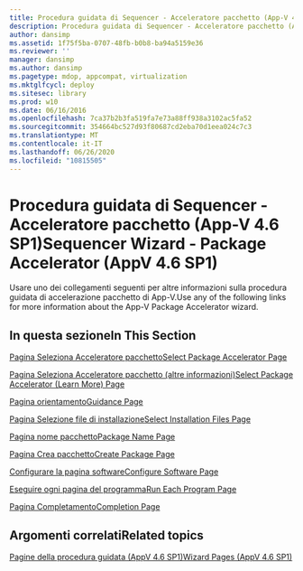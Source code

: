 ```yaml
---
title: Procedura guidata di Sequencer - Acceleratore pacchetto (App-V 4.6 SP1)
description: Procedura guidata di Sequencer - Acceleratore pacchetto (App-V 4.6 SP1)
author: dansimp
ms.assetid: 1f75f5ba-0707-48fb-b0b8-ba94a5159e36
ms.reviewer: ''
manager: dansimp
ms.author: dansimp
ms.pagetype: mdop, appcompat, virtualization
ms.mktglfcycl: deploy
ms.sitesec: library
ms.prod: w10
ms.date: 06/16/2016
ms.openlocfilehash: 7ca37b2b3fa519fa7e73a88ff938a3102ac5fa52
ms.sourcegitcommit: 354664bc527d93f80687cd2eba70d1eea024c7c3
ms.translationtype: MT
ms.contentlocale: it-IT
ms.lasthandoff: 06/26/2020
ms.locfileid: "10815505"
---
```

# <span data-ttu-id="bd146-103">Procedura guidata di Sequencer - Acceleratore pacchetto (App-V 4.6 SP1)</span><span class="sxs-lookup"><span data-stu-id="bd146-103">Sequencer Wizard - Package Accelerator (AppV 4.6 SP1)</span></span>


<span data-ttu-id="bd146-104">Usare uno dei collegamenti seguenti per altre informazioni sulla procedura guidata di accelerazione pacchetto di App-V.</span><span class="sxs-lookup"><span data-stu-id="bd146-104">Use any of the following links for more information about the App-V Package Accelerator wizard.</span></span>

## <span data-ttu-id="bd146-105">In questa sezione</span><span class="sxs-lookup"><span data-stu-id="bd146-105">In This Section</span></span>


<a href="" id="select-package-accelerator-page"></a>[<span data-ttu-id="bd146-106">Pagina Seleziona Acceleratore pacchetto</span><span class="sxs-lookup"><span data-stu-id="bd146-106">Select Package Accelerator Page</span></span>](select-package-accelerator-page.md)  

<a href="" id="select-package-accelerator--learn-more--page"></a>[<span data-ttu-id="bd146-107">Pagina Seleziona Acceleratore pacchetto (altre informazioni)</span><span class="sxs-lookup"><span data-stu-id="bd146-107">Select Package Accelerator (Learn More) Page</span></span>](select-package-accelerator--learn-more--page.md)  

<a href="" id="guidance-page"></a>[<span data-ttu-id="bd146-108">Pagina orientamento</span><span class="sxs-lookup"><span data-stu-id="bd146-108">Guidance Page</span></span>](guidance-page-app-v-46-sp1.md)  

<a href="" id="select-installation-files-page"></a>[<span data-ttu-id="bd146-109">Pagina Selezione file di installazione</span><span class="sxs-lookup"><span data-stu-id="bd146-109">Select Installation Files Page</span></span>](select-installation-files-page-app-v-46-sp1.md)  

<a href="" id="package-name-page"></a>[<span data-ttu-id="bd146-110">Pagina nome pacchetto</span><span class="sxs-lookup"><span data-stu-id="bd146-110">Package Name Page</span></span>](package-name-page--app-v-46-sp1.md)  

<a href="" id="create-package-page"></a>[<span data-ttu-id="bd146-111">Pagina Crea pacchetto</span><span class="sxs-lookup"><span data-stu-id="bd146-111">Create Package Page</span></span>](create-package-page--app-v-46-sp1.md)  

<a href="" id="configure-software-page"></a>[<span data-ttu-id="bd146-112">Configurare la pagina software</span><span class="sxs-lookup"><span data-stu-id="bd146-112">Configure Software Page</span></span>](configure-software-page-app-v-46-sp1.md)  

<a href="" id="run-each-program-page"></a>[<span data-ttu-id="bd146-113">Eseguire ogni pagina del programma</span><span class="sxs-lookup"><span data-stu-id="bd146-113">Run Each Program Page</span></span>](run-each-program-page-app-v-46-sp1.md)  

<a href="" id="completion-page"></a>[<span data-ttu-id="bd146-114">Pagina Completamento</span><span class="sxs-lookup"><span data-stu-id="bd146-114">Completion Page</span></span>](completion-page-package-accelerator.md)  

## <span data-ttu-id="bd146-115">Argomenti correlati</span><span class="sxs-lookup"><span data-stu-id="bd146-115">Related topics</span></span>


[<span data-ttu-id="bd146-116">Pagine della procedura guidata (AppV 4.6 SP1)</span><span class="sxs-lookup"><span data-stu-id="bd146-116">Wizard Pages (AppV 4.6 SP1)</span></span>](wizard-pages--appv-46-sp1-.md)

 

 





